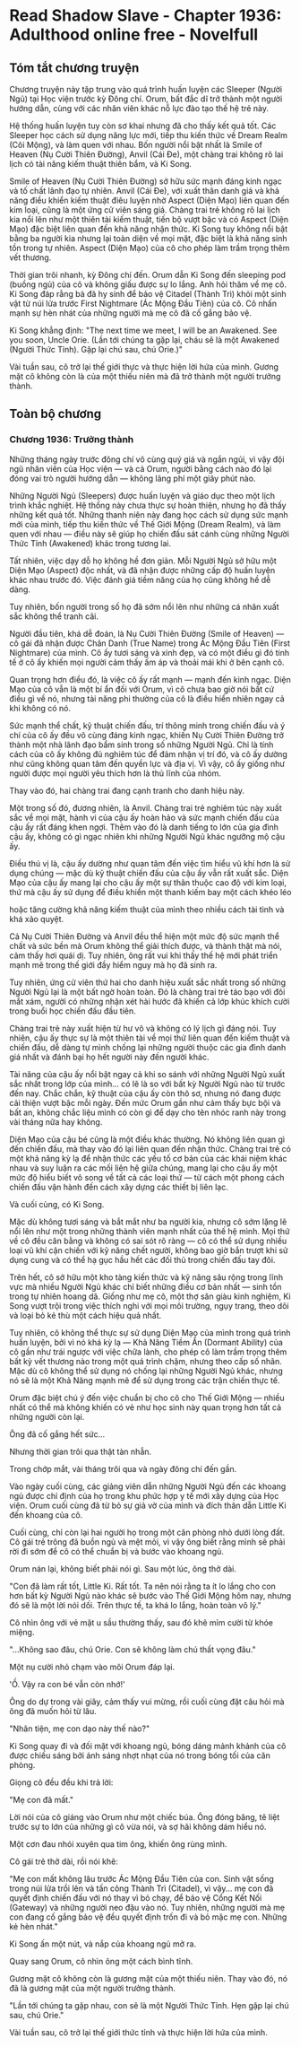# Read Shadow Slave - Chapter 1936: Adulthood online free - Novelfull

## Tóm tắt chương truyện

Chương truyện này tập trung vào quá trình huấn luyện các Sleeper (Người Ngủ) tại Học viện trước kỳ Đông chí. Orum, bất đắc dĩ trở thành một người hướng dẫn, cùng với các nhân viên khác nỗ lực đào tạo thế hệ trẻ này.

Hệ thống huấn luyện tuy còn sơ khai nhưng đã cho thấy kết quả tốt. Các Sleeper học cách sử dụng năng lực mới, tiếp thu kiến thức về Dream Realm (Cõi Mộng), và làm quen với nhau. Bốn người nổi bật nhất là Smile of Heaven (Nụ Cười Thiên Đường), Anvil (Cái Đe), một chàng trai không rõ lai lịch có tài năng kiếm thuật thiên bẩm, và Ki Song.

Smile of Heaven (Nụ Cười Thiên Đường) sở hữu sức mạnh đáng kinh ngạc và tố chất lãnh đạo tự nhiên. Anvil (Cái Đe), với xuất thân danh giá và khả năng điều khiển kiếm thuật điêu luyện nhờ Aspect (Diện Mạo) liên quan đến kim loại, cũng là một ứng cử viên sáng giá. Chàng trai trẻ không rõ lai lịch kia nổi lên như một thiên tài kiếm thuật, tiến bộ vượt bậc và có Aspect (Diện Mạo) đặc biệt liên quan đến khả năng nhận thức. Ki Song tuy không nổi bật bằng ba người kia nhưng lại toàn diện về mọi mặt, đặc biệt là khả năng sinh tồn trong tự nhiên. Aspect (Diện Mạo) của cô cho phép làm trầm trọng thêm vết thương.

Thời gian trôi nhanh, kỳ Đông chí đến. Orum dẫn Ki Song đến sleeping pod (buồng ngủ) của cô và không giấu được sự lo lắng. Anh hỏi thăm về mẹ cô. Ki Song đáp rằng bà đã hy sinh để bảo vệ Citadel (Thành Trì) khỏi một sinh vật từ núi lửa trước First Nightmare (Ác Mộng Đầu Tiên) của cô. Cô nhấn mạnh sự hèn nhát của những người mà mẹ cô đã cố gắng bảo vệ.

Ki Song khẳng định: "The next time we meet, I will be an Awakened. See you soon, Uncle Orie. (Lần tới chúng ta gặp lại, cháu sẽ là một Awakened (Người Thức Tỉnh). Gặp lại chú sau, chú Orie.)"

Vài tuần sau, cô trở lại thế giới thực và thực hiện lời hứa của mình. Gương mặt cô không còn là của một thiếu niên mà đã trở thành một người trưởng thành.

## Toàn bộ chương

### Chương 1936: Trưởng thành

Những tháng ngày trước đông chí vô cùng quý giá và ngắn ngủi, vì vậy đội ngũ nhân viên của Học viện — và cả Orum, người bằng cách nào đó lại đóng vai trò người hướng dẫn — không lãng phí một giây phút nào.

Những Người Ngủ (Sleepers) được huấn luyện và giáo dục theo một lịch trình khắc nghiệt. Hệ thống này chưa thực sự hoàn thiện, nhưng họ đã thấy những kết quả tốt. Những thanh niên này đang học cách sử dụng sức mạnh mới của mình, tiếp thu kiến thức về Thế Giới Mộng (Dream Realm), và làm quen với nhau — điều này sẽ giúp họ chiến đấu sát cánh cùng những Người Thức Tỉnh (Awakened) khác trong tương lai.

Tất nhiên, việc dạy dỗ họ không hề đơn giản. Mỗi Người Ngủ sở hữu một Diện Mạo (Aspect) độc nhất, và đã nhận được những cấp độ huấn luyện khác nhau trước đó. Việc đánh giá tiềm năng của họ cũng không hề dễ dàng.

Tuy nhiên, bốn người trong số họ đã sớm nổi lên như những cá nhân xuất sắc không thể tranh cãi.

Người đầu tiên, khá dễ đoán, là Nụ Cười Thiên Đường (Smile of Heaven) — cô gái đã nhận được Chân Danh (True Name) trong Ác Mộng Đầu Tiên (First Nightmare) của mình. Cô ấy tươi sáng và xinh đẹp, và có một điều gì đó tinh tế ở cô ấy khiến mọi người cảm thấy ấm áp và thoải mái khi ở bên cạnh cô.

Quan trọng hơn điều đó, là việc cô ấy rất mạnh — mạnh đến kinh ngạc. Diện Mạo của cô vẫn là một bí ẩn đối với Orum, vì cô chưa bao giờ nói bất cứ điều gì về nó, nhưng tài năng phi thường của cô là điều hiển nhiên ngay cả khi không có nó.

Sức mạnh thể chất, kỹ thuật chiến đấu, trí thông minh trong chiến đấu và ý chí của cô ấy đều vô cùng đáng kinh ngạc, khiến Nụ Cười Thiên Đường trở thành một nhà lãnh đạo bẩm sinh trong số những Người Ngủ. Chỉ là tính cách của cô ấy không đủ nghiêm túc để đảm nhận vị trí đó, và cô ấy dường như cũng không quan tâm đến quyền lực và địa vị. Vì vậy, cô ấy giống như người được mọi người yêu thích hơn là thủ lĩnh của nhóm.

Thay vào đó, hai chàng trai đang cạnh tranh cho danh hiệu này.

Một trong số đó, đương nhiên, là Anvil. Chàng trai trẻ nghiêm túc này xuất sắc về mọi mặt, hành vi của cậu ấy hoàn hảo và sức mạnh chiến đấu của cậu ấy rất đáng khen ngợi. Thêm vào đó là danh tiếng to lớn của gia đình cậu ấy, không có gì ngạc nhiên khi những Người Ngủ khác ngưỡng mộ cậu ấy.

Điều thú vị là, cậu ấy dường như quan tâm đến việc tìm hiểu vũ khí hơn là sử dụng chúng — mặc dù kỹ thuật chiến đấu của cậu ấy vẫn rất xuất sắc. Diện Mạo của cậu ấy mang lại cho cậu ấy một sự thân thuộc cao độ với kim loại, thứ mà cậu ấy sử dụng để điều khiển một thanh kiếm bay một cách khéo léo

hoặc tăng cường khả năng kiếm thuật của mình theo nhiều cách tài tình và khá xảo quyệt.

Cả Nụ Cười Thiên Đường và Anvil đều thể hiện một mức độ sức mạnh thể chất và sức bền mà Orum không thể giải thích được, và thành thật mà nói, cảm thấy hơi quái dị. Tuy nhiên, ông rất vui khi thấy thế hệ mới phát triển mạnh mẽ trong thế giới đầy hiểm nguy mà họ đã sinh ra.

Tuy nhiên, ứng cử viên thứ hai cho danh hiệu xuất sắc nhất trong số những Người Ngủ lại là một bất ngờ hoàn toàn. Đó là chàng trai trẻ táo bạo với đôi mắt xám, người có những nhận xét hài hước đã khiến cả lớp khúc khích cười trong buổi học chiến đấu đầu tiên.

Chàng trai trẻ này xuất hiện từ hư vô và không có lý lịch gì đáng nói. Tuy nhiên, cậu ấy thực sự là một thiên tài về mọi thứ liên quan đến kiếm thuật và chiến đấu, dễ dàng tự mình chống lại những người thuộc các gia đình danh giá nhất và đánh bại họ hết người này đến người khác.

Tài năng của cậu ấy nổi bật ngay cả khi so sánh với những Người Ngủ xuất sắc nhất trong lớp của mình... có lẽ là so với bất kỳ Người Ngủ nào từ trước đến nay. Chắc chắn, kỹ thuật của cậu ấy còn thô sơ, nhưng nó đang được cải thiện vượt bậc mỗi ngày. Đến mức Orum gần như cảm thấy bực bội và bất an, không chắc liệu mình có còn gì để dạy cho tên nhóc ranh này trong vài tháng nữa hay không.

Diện Mạo của cậu bé cũng là một điều khác thường. Nó không liên quan gì đến chiến đấu, mà thay vào đó lại liên quan đến nhận thức. Chàng trai trẻ có một khả năng kỳ lạ để nhận thức các yếu tố cơ bản của các khái niệm khác nhau và suy luận ra các mối liên hệ giữa chúng, mang lại cho cậu ấy một mức độ hiểu biết vô song về tất cả các loại thứ — từ cách một phong cách chiến đấu vận hành đến cách xây dựng các thiết bị liên lạc.

Và cuối cùng, có Ki Song.

Mặc dù không tươi sáng và bắt mắt như ba người kia, nhưng cô sớm lặng lẽ nổi lên như một trong những thành viên mạnh nhất của thế hệ mình. Mọi thứ về cô đều cân bằng và không có sai sót rõ ràng — cô có thể sử dụng nhiều loại vũ khí cận chiến với kỹ năng chết người, không bao giờ bắn trượt khi sử dụng cung và có thể hạ gục hầu hết các đối thủ trong chiến đấu tay đôi.

Trên hết, cô sở hữu một kho tàng kiến thức và kỹ năng sâu rộng trong lĩnh vực mà nhiều Người Ngủ khác chỉ biết những điều cơ bản nhất — sinh tồn trong tự nhiên hoang dã. Giống như mẹ cô, một thợ săn giàu kinh nghiệm, Ki Song vượt trội trong việc thích nghi với mọi môi trường, ngụy trang, theo dõi và loại bỏ kẻ thù một cách hiệu quả nhất.

Tuy nhiên, cô không thể thực sự sử dụng Diện Mạo của mình trong quá trình huấn luyện, bởi vì nó khá kỳ lạ — Khả Năng Tiềm Ẩn (Dormant Ability) của cô gần như trái ngược với việc chữa lành, cho phép cô làm trầm trọng thêm bất kỳ vết thương nào trong một quá trình chậm, nhưng theo cấp số nhân. Mặc dù cô không thể sử dụng nó chống lại những Người Ngủ khác, nhưng nó sẽ là một Khả Năng mạnh mẽ để sử dụng trong các trận chiến thực tế.

Orum đặc biệt chú ý đến việc chuẩn bị cho cô cho Thế Giới Mộng — nhiều nhất có thể mà không khiến có vẻ như học sinh này quan trọng hơn tất cả những người còn lại.

Ông đã cố gắng hết sức...

Nhưng thời gian trôi qua thật tàn nhẫn.

Trong chớp mắt, vài tháng trôi qua và ngày đông chí đến gần.

Vào ngày cuối cùng, các giảng viên dẫn những Người Ngủ đến các khoang ngủ được chỉ định của họ trong khu phức hợp y tế mới xây dựng của Học viện. Orum cuối cùng đã từ bỏ sự giả vờ của mình và đích thân dẫn Little Ki đến khoang của cô.

Cuối cùng, chỉ còn lại hai người họ trong một căn phòng nhỏ dưới lòng đất. Cô gái trẻ trông đã buồn ngủ và mệt mỏi, vì vậy ông biết rằng mình sẽ phải rời đi sớm để cô có thể chuẩn bị và bước vào khoang ngủ.

Orum nán lại, không biết phải nói gì. Sau một lúc, ông thở dài.

"Con đã làm rất tốt, Little Ki. Rất tốt. Ta nên nói rằng ta ít lo lắng cho con hơn bất kỳ Người Ngủ nào khác sẽ bước vào Thế Giới Mộng hôm nay, nhưng đó sẽ là một lời nói dối. Trên thực tế, ta khá lo lắng, hoàn toàn vô lý."

Cô nhìn ông với vẻ mặt u sầu thường thấy, sau đó khẽ mỉm cười từ khóe miệng.

"...Không sao đâu, chú Orie. Con sẽ không làm chú thất vọng đâu."

Một nụ cười nhỏ chạm vào môi Orum đáp lại.

'Ồ. Vậy ra con bé vẫn còn nhớ!'

Ông do dự trong vài giây, cảm thấy vui mừng, rồi cuối cùng đặt câu hỏi mà ông đã muốn hỏi từ lâu.

"Nhân tiện, mẹ con dạo này thế nào?"

Ki Song quay đi và đối mặt với khoang ngủ, bóng dáng mảnh khảnh của cô được chiếu sáng bởi ánh sáng nhợt nhạt của nó trong bóng tối của căn phòng.

Giọng cô đều đều khi trả lời:

"Mẹ con đã mất."

Lời nói của cô giáng vào Orum như một chiếc búa. Ông đóng băng, tê liệt trước sự to lớn của những gì cô vừa nói, và sợ hãi không dám hiểu nó.

Một cơn đau nhói xuyên qua tim ông, khiến ông rùng mình.

Cô gái trẻ thở dài, rồi nói khẽ:

"Mẹ con mất không lâu trước Ác Mộng Đầu Tiên của con. Sinh vật sống trong núi lửa trồi lên và tấn công Thành Trì (Citadel), vì vậy... mẹ con đã quyết định chiến đấu với nó thay vì bỏ chạy, để bảo vệ Cổng Kết Nối (Gateway) và những người neo đậu vào nó. Tuy nhiên, những người mà mẹ con đang cố gắng bảo vệ đều quyết định trốn đi và bỏ mặc mẹ con. Những kẻ hèn nhát."

Ki Song ấn một nút, và nắp của khoang ngủ mở ra.

Quay sang Orum, cô nhìn ông một cách bình tĩnh.

Gương mặt cô không còn là gương mặt của một thiếu niên. Thay vào đó, nó đã là gương mặt của một người trưởng thành.

"Lần tới chúng ta gặp nhau, con sẽ là một Người Thức Tỉnh. Hẹn gặp lại chú sau, chú Orie."

Vài tuần sau, cô trở lại thế giới thức tỉnh và thực hiện lời hứa của mình.